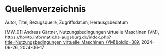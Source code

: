 # Quellenverzeichnis

Autor, Titel, Bezugsquelle, Zugriffsdatum, Herausgabedatum 

[MW_01] Andreas Gärtner, Nutzungsbedingungen virtuelle Maschinen (VM), https://howto.informatik.hs-augsburg.de/index.php?title=Nutzungsbedingungen_virtuelle_Maschinen_(VM)&oldid=389, 2024-06-26, 2024-06-17